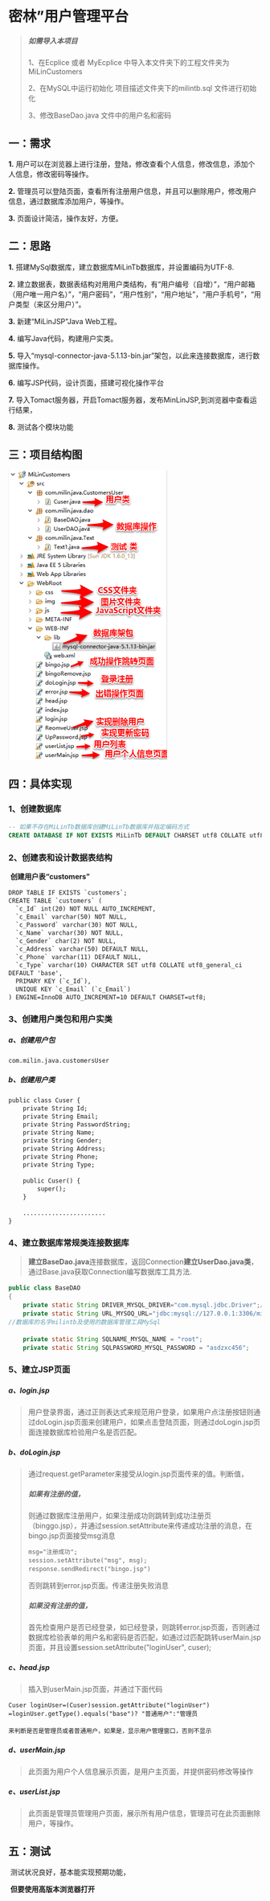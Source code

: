 # 密林”用户管理平台

> ##### 如需导入本项目
>
> 1、在Ecplice 或者 MyEcplice 中导入本文件夹下的工程文件夹为 MiLinCustomers
>
> 2、在MySQL中运行初始化 项目描述文件夹下的milintb.sql 文件进行初始化
>
> 3、修改BaseDao.java 文件中的用户名和密码

## 一：需求

**1.**  用户可以在浏览器上进行注册，登陆，修改查看个人信息，修改信息，添加个人信息，修改密码等操作。

**2.**  管理员可以登陆页面，查看所有注册用户信息，并且可以删除用户，修改用户信息，通过数据库添加用户，等操作。

**3.**  页面设计简洁，操作友好，方便。

## 二：思路

**1.**  搭建MySql数据库，建立数据库MiLinTb数据库，并设置编码为UTF-8.

**2.**  建立数据表，数据表结构对用用户类结构，有“用户编号（自增）”，“用户邮箱（用户唯一用户名）”，“用户密码”，“用户性别”，“用户地址”，“用户手机号”，“用户类型（来区分用户）”。

**3.**  新建“MiLinJSP”Java Web工程。

**4.**  编写Java代码，构建用户实类。

**5.**  导入“mysql-connector-java-5.1.13-bin.jar”架包，以此来连接数据库，进行数据库操作。

**6.**  编写JSP代码，设计页面，搭建可视化操作平台

**7.**  导入Tomact服务器，开启Tomact服务器，发布MinLinJSP,到浏览器中查看运行结果，

**8.**  测试各个模块功能

## 三：项目结构图

![项目结构](https://github.com/AprildreamMI/MiLinCustomers/blob/master/%E9%A1%B9%E7%9B%AE%E6%8F%8F%E8%BF%B0%E6%96%87%E4%BB%B6/%E9%A1%B9%E7%9B%AE%E7%BB%93%E6%9E%84.png)

## 四：具体实现

### 1、创建数据库

```sql
-- 如果不存在MiLinTb数据库创建MiLinTb数据库并指定编码方式
CREATE DATABASE IF NOT EXISTS MiLinTb DEFAULT CHARSET utf8 COLLATE utf8_general_ci;
```

### 2、**创建表和设计数据表结构**

​	**创建用户表“**customers**”**

```
DROP TABLE IF EXISTS `customers`;
CREATE TABLE `customers` (
  `c_Id` int(20) NOT NULL AUTO_INCREMENT,
  `c_Email` varchar(50) NOT NULL,
  `c_Password` varchar(30) NOT NULL,
  `c_Name` varchar(30) NOT NULL,
  `c_Gender` char(2) NOT NULL,
  `c_Address` varchar(50) DEFAULT NULL,
  `c_Phone` varchar(11) DEFAULT NULL,
  `c_Type` varchar(10) CHARACTER SET utf8 COLLATE utf8_general_ci DEFAULT 'base',
  PRIMARY KEY (`c_Id`),
  UNIQUE KEY `c_Email` (`c_Email`)
) ENGINE=InnoDB AUTO_INCREMENT=10 DEFAULT CHARSET=utf8;

```

### 3、创建用户类包和用户实类

##### 	a、创建用户包

```
com.milin.java.customersUser
```

##### 	b、创建用户类

```
public class Cuser {
	private String Id;
	private String Email;
	private String PasswordString;
	private String Name;
	private String Gender;
	private String Address;
	private String Phone;
	private String Type;
	
	public Cuser() {
		super();
	}

	.......................
}
```

### 4、**建立数据库常规类连接数据库**

> **建立BaseDao.java**连接数据库，返回Connection**建立UserDao.java类**，通过Base.java获取Connection编写数据库工具方法.

```java
public class BaseDAO 
{
	private static String DRIVER_MYSQL_DRIVER="com.mysql.jdbc.Driver";//去顶连接数据库驱动为JDBC
	private static String URL_MYSOQ_URL="jdbc:mysql://127.0.0.1:3306/milintb?useUnicode=true&characterEncoding=utf8"; 
//数据库的名字milintb及使用的数据库管理工具MySql
	
	private static String SQLNAME_MYSQL_NAME = "root";
	private static String SQLPASSWORD_MYSQL_PASSWORD = "asdzxc456";

```

### 5、**建立JSP页面**

##### **a、login.jsp**

> 用户登录界面，通过正则表达式来规范用户登录，如果用户点注册按钮则通过doLogin.jsp页面来创建用户，如果点击登陆页面，则通过doLogin.jsp页面连接数据库检验用户名是否匹配。



##### b、doLogin.jsp

>  通过request.getParameter来接受从login.jsp页面传来的值。判断值，
>
>
>
> #####  如果有注册的值，
>
> 则通过数据库注册用户，如果注册成功则跳转到成功注册页（binggo.jsp），并通过session.setAttribute来传递成功注册的消息，在bingo.jsp页面接受msg消息
>
> ```JSP
> msg="注册成功";
> session.setAttribute("msg", msg);
> response.sendRedirect("bingo.jsp")
> ```
>
> 否则跳转到error.jsp页面。传递注册失败消息
>
>
>
> ##### 如果没有注册的值，
>
> 首先检查用户是否已经登录，如已经登录，则跳转error.jsp页面，否则通过数据库检验表单的用户名和密码是否匹配，如通过过匹配跳转userMain.jsp页面，并且设置session.setAttribute("loginUser", cuser);



##### c、head.jsp

>  插入到userMain.jsp页面，并通过下面代码

```JSP
Cuser loginUser=(Cuser)session.getAttribute("loginUser")
=loginUser.getType().equals("base")? "普通用户":"管理员

来判断是否是管理员或者普通用户，如果是，显示用户管理窗口，否则不显示
```



##### d、userMain.jsp

> 此页面为用户个人信息展示页面，是用户主页面，并提供密码修改等操作



##### e、userList.jsp

> 此页面是管理员管理用户页面，展示所有用户信息，管理员可在此页面删除用户，等操作。



## 五：测试

​	测试状况良好，基本能实现预期功能，

​	**但要使用高版本浏览器打开**
